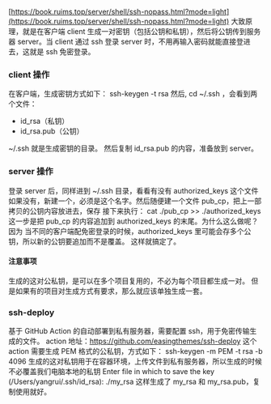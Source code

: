 [https://book.ruims.top/server/shell/ssh-nopass.html?mode=light](https://book.ruims.top/server/shell/ssh-nopass.html?mode=light)
大致原理，就是在客户端 client 生成一对密钥（包括公钥和私钥），然后将公钥传到服务器 server。当 client 通过 ssh 登录 server 时，不用再输入密码就能直接登进去，这就是 ssh 免密登录。
### client 操作
在客户端，生成密钥方式如下：
ssh-keygen -t rsa 
然后, cd ~/.ssh ，会看到两个文件：

- id_rsa（私钥）
- id_rsa.pub（公钥）

~/.ssh 就是生成密钥的目录。
然后复制 id_rsa.pub 的内容，准备放到 server。
### server 操作
登录 server 后，同样进到 ~/.ssh 目录，看看有没有 authorized_keys 这个文件
如果没有，新建一个，必须是这个名字。然后随便建一个文件 pub_cp，把上一部拷贝的公钥内容放进去，保存
接下来执行：
cat ./pub_cp >> ./authorized_keys 
这一步是把 pub_cp 的内容追加到 authorized_keys 的末尾。为什么这么做呢？因为 当不同的客户端配免密登录的时候，authorized_keys 里可能会存多个公钥，所以新的公钥要追加而不是覆盖。
这样就搞定了。
#### 注意事项
生成的这对公私钥，是可以在多个项目复用的，不必为每个项目都生成一对。
但是如果有的项目对生成方式有要求，那么就应该单独生成一套。
### ssh-deploy
基于 GitHub Action 的自动部署到私有服务器，需要配置 ssh，用于免密传输生成的文件。
action 地址：https://github.com/easingthemes/ssh-deploy
这个 action 需要生成 PEM 格式的公私钥，方式如下：
ssh-keygen -m PEM -t rsa -b 4096 
生成的这对私钥用于在容器环境，上传文件到私有服务器，所以生成的时候不必覆盖我们电脑本地的私钥
Enter file in which to save the key (/Users/yangrui/.ssh/id_rsa): ./my_rsa 
这样生成了 my_rsa 和 my_rsa.pub，复制使用就好。

